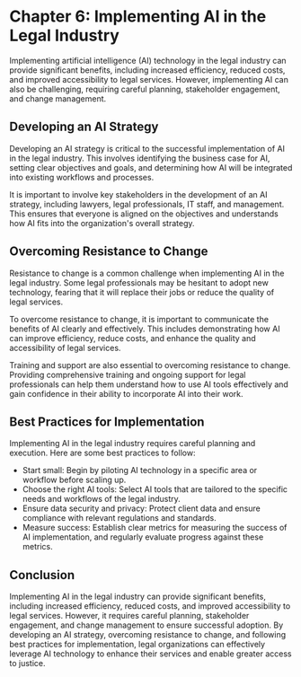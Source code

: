 Chapter 6: Implementing AI in the Legal Industry
================================================

Implementing artificial intelligence (AI) technology in the legal industry can provide significant benefits, including increased efficiency, reduced costs, and improved accessibility to legal services. However, implementing AI can also be challenging, requiring careful planning, stakeholder engagement, and change management.

Developing an AI Strategy
-------------------------

Developing an AI strategy is critical to the successful implementation of AI in the legal industry. This involves identifying the business case for AI, setting clear objectives and goals, and determining how AI will be integrated into existing workflows and processes.

It is important to involve key stakeholders in the development of an AI strategy, including lawyers, legal professionals, IT staff, and management. This ensures that everyone is aligned on the objectives and understands how AI fits into the organization's overall strategy.

Overcoming Resistance to Change
-------------------------------

Resistance to change is a common challenge when implementing AI in the legal industry. Some legal professionals may be hesitant to adopt new technology, fearing that it will replace their jobs or reduce the quality of legal services.

To overcome resistance to change, it is important to communicate the benefits of AI clearly and effectively. This includes demonstrating how AI can improve efficiency, reduce costs, and enhance the quality and accessibility of legal services.

Training and support are also essential to overcoming resistance to change. Providing comprehensive training and ongoing support for legal professionals can help them understand how to use AI tools effectively and gain confidence in their ability to incorporate AI into their work.

Best Practices for Implementation
---------------------------------

Implementing AI in the legal industry requires careful planning and execution. Here are some best practices to follow:

* Start small: Begin by piloting AI technology in a specific area or workflow before scaling up.
* Choose the right AI tools: Select AI tools that are tailored to the specific needs and workflows of the legal industry.
* Ensure data security and privacy: Protect client data and ensure compliance with relevant regulations and standards.
* Measure success: Establish clear metrics for measuring the success of AI implementation, and regularly evaluate progress against these metrics.

Conclusion
----------

Implementing AI in the legal industry can provide significant benefits, including increased efficiency, reduced costs, and improved accessibility to legal services. However, it requires careful planning, stakeholder engagement, and change management to ensure successful adoption. By developing an AI strategy, overcoming resistance to change, and following best practices for implementation, legal organizations can effectively leverage AI technology to enhance their services and enable greater access to justice.
